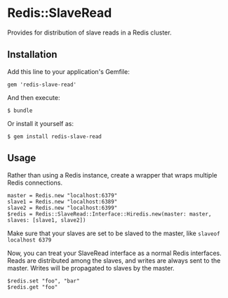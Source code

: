 # Redis::SlaveRead

Provides for distribution of slave reads in a Redis cluster.

## Installation

Add this line to your application's Gemfile:

    gem 'redis-slave-read'

And then execute:

    $ bundle

Or install it yourself as:

    $ gem install redis-slave-read

## Usage

Rather than using a Redis instance, create a wrapper that wraps multiple Redis connections.

    master = Redis.new "localhost:6379"
    slave1 = Redis.new "localhost:6389"
    slave2 = Redis.new "localhost:6399"
    $redis = Redis::SlaveRead::Interface::Hiredis.new(master: master, slaves: [slave1, slave2])

Make sure that your slaves are set to be slaved to the master, like `slaveof localhost 6379`

Now, you can treat your SlaveRead interface as a normal Redis interfaces. Reads are distributed
among the slaves, and writes are always sent to the master. Writes will be propagated to slaves
by the master.

    $redis.set "foo", "bar"
    $redis.get "foo"
